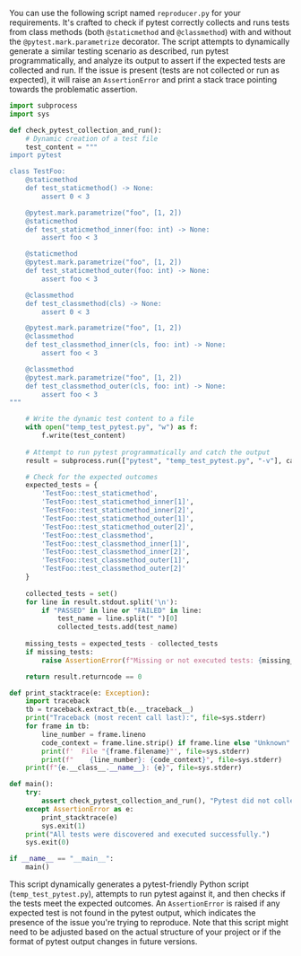 You can use the following script named `reproducer.py` for your requirements. It's crafted to check if pytest correctly collects and runs tests from class methods (both `@staticmethod` and `@classmethod`) with and without the `@pytest.mark.parametrize` decorator. The script attempts to dynamically generate a similar testing scenario as described, run pytest programmatically, and analyze its output to assert if the expected tests are collected and run. If the issue is present (tests are not collected or run as expected), it will raise an `AssertionError` and print a stack trace pointing towards the problematic assertion.

```python
import subprocess
import sys

def check_pytest_collection_and_run():
    # Dynamic creation of a test file
    test_content = """
import pytest

class TestFoo:
    @staticmethod
    def test_staticmethod() -> None:
        assert 0 < 3

    @pytest.mark.parametrize("foo", [1, 2])
    @staticmethod
    def test_staticmethod_inner(foo: int) -> None:
        assert foo < 3

    @staticmethod
    @pytest.mark.parametrize("foo", [1, 2])
    def test_staticmethod_outer(foo: int) -> None:
        assert foo < 3

    @classmethod
    def test_classmethod(cls) -> None:
        assert 0 < 3

    @pytest.mark.parametrize("foo", [1, 2])
    @classmethod
    def test_classmethod_inner(cls, foo: int) -> None:
        assert foo < 3

    @classmethod
    @pytest.mark.parametrize("foo", [1, 2])
    def test_classmethod_outer(cls, foo: int) -> None:
        assert foo < 3
"""

    # Write the dynamic test content to a file
    with open("temp_test_pytest.py", "w") as f:
        f.write(test_content)
    
    # Attempt to run pytest programmatically and catch the output
    result = subprocess.run(["pytest", "temp_test_pytest.py", "-v"], capture_output=True, text=True)

    # Check for the expected outcomes
    expected_tests = {
        'TestFoo::test_staticmethod',
        'TestFoo::test_staticmethod_inner[1]',
        'TestFoo::test_staticmethod_inner[2]',
        'TestFoo::test_staticmethod_outer[1]',
        'TestFoo::test_staticmethod_outer[2]',
        'TestFoo::test_classmethod',
        'TestFoo::test_classmethod_inner[1]',
        'TestFoo::test_classmethod_inner[2]',
        'TestFoo::test_classmethod_outer[1]',
        'TestFoo::test_classmethod_outer[2]'
    }
    
    collected_tests = set()
    for line in result.stdout.split('\n'):
        if "PASSED" in line or "FAILED" in line:
            test_name = line.split(" ")[0]
            collected_tests.add(test_name)
            
    missing_tests = expected_tests - collected_tests
    if missing_tests:
        raise AssertionError(f"Missing or not executed tests: {missing_tests}")

    return result.returncode == 0

def print_stacktrace(e: Exception):
    import traceback
    tb = traceback.extract_tb(e.__traceback__)
    print("Traceback (most recent call last):", file=sys.stderr)
    for frame in tb:
        line_number = frame.lineno
        code_context = frame.line.strip() if frame.line else "Unknown"
        print(f'  File "{frame.filename}"', file=sys.stderr)
        print(f"    {line_number}: {code_context}", file=sys.stderr)
    print(f"{e.__class__.__name__}: {e}", file=sys.stderr)

def main():
    try:
        assert check_pytest_collection_and_run(), "Pytest did not collect or execute all tests correctly."
    except AssertionError as e:
        print_stacktrace(e)
        sys.exit(1)
    print("All tests were discovered and executed successfully.")
    sys.exit(0)

if __name__ == "__main__":
    main()
```

This script dynamically generates a pytest-friendly Python script (`temp_test_pytest.py`), attempts to run pytest against it, and then checks if the tests meet the expected outcomes. An `AssertionError` is raised if any expected test is not found in the pytest output, which indicates the presence of the issue you're trying to reproduce. Note that this script might need to be adjusted based on the actual structure of your project or if the format of pytest output changes in future versions.